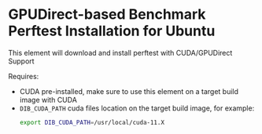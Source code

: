 # GPUDirect-based Benchmark Perftest Installation for Ubuntu

This element will download and install perftest with CUDA/GPUDirect Support 

Requires:
- CUDA pre-installed, make sure to use this element on a target build image with CUDA
- `DIB_CUDA_PATH` cuda files location on the target build image, for example:
    ```sh
    export DIB_CUDA_PATH=/usr/local/cuda-11.X
    ```
